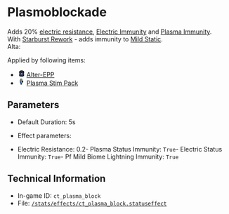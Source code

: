 # Plasmoblockade

Adds 20% [electric resistance](https://ceterai.github.io/MyEnternia/Wiki/electricresistance), [Electric Immunity](https://ceterai.github.io/MyEnternia/Wiki/ElectricImmunity) and [Plasma Immunity](https://ceterai.github.io/MyEnternia/Wiki/PlasmaImmunity).  
With [Starburst Rework](https://ceterai.github.io/MyEnternia/Wiki/StarburstRework) - adds immunity to [Mild Static](https://ceterai.github.io/MyEnternia/Wiki/MildStatic).  
Alta: 

Applied by following items:

- <img src="https://raw.githubusercontent.com/Ceterai/Enternia/main/items/armors/alta/tier6/alternia/epp/icon.png" alt="Alter-EPP icon" loading="lazy" width="auto" height="16px"/> [Alter-EPP](https://ceterai.github.io/MyEnternia/Wiki/Alter-EPP)
- <img src="https://raw.githubusercontent.com/Ceterai/Enternia/main/items/generic/other/ct_plasma_stim.png" alt="Plasma Stim Pack icon" loading="lazy" width="auto" height="16px"/> [Plasma Stim Pack](https://ceterai.github.io/MyEnternia/Wiki/PlasmaStimPack)

## Parameters

- Default Duration: 5s
- Effect parameters: 

- Electric Resistance: 0.2- Plasma Status Immunity: `True`- Electric Status Immunity: `True`- Pf Mild Biome Lightning Immunity: `True`

## Technical Information

- In-game ID: `ct_plasma_block`
- File: [`/stats/effects/ct_plasma_block.statuseffect`](https://github.com/Ceterai/Enternia/blob/main/stats/effects/ct_plasma_block.statuseffect)
